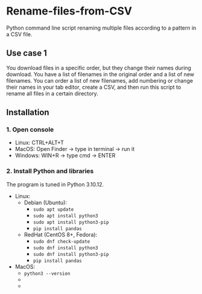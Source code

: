 <h1>Rename-files-from-CSV</h2>
Python command line script renaming multiple files according to a pattern in a CSV file.

<h2>Use case 1</h2>
You download files in a specific order, but they change their names during download. You have a list of filenames in the original order and a list of new filenames. You can order a list of new filenames, add numbering or change their names in your tab editor, create a CSV, and then run this script to rename all files in a certain directory.

<h2>Installation</h2>
<h3>1. Open console</h3>
<ul>
<li>Linux: CTRL+ALT+T</li>
<li>MacOS: Open Finder -> type in terminal -> run it</li>
<li>Windows: WIN+R -> type cmd -> ENTER</li>
</ul>

<h3>2. Install Python and libraries</h3>
The program is tuned in Python 3.10.12.

<ul>
<li>Linux:<ul>
<li>Debian (Ubuntu):<ul> 
<li><code>sudo apt update</code></li>
<li><code>sudo apt install python3</code></li>
<li><code>sudo apt install python3-pip</code></li>
<li><code>pip install pandas</code></li></ul></li>
<li>RedHat (CentOS 8+, Fedora):<ul>
<li><code>sudo dnf check-update</code></li>
<li><code>sudo dnf install python3</code></li>
<li><code>sudo dnf install python3-pip</code></li>
<li><code>pip install pandas</code></li></ul></li></ul>
<li>MacOS:<ul>
<li><code>python3 --version</code></li>
<li></li>
<li></li></li>
</ul>
</li>

</ul>
